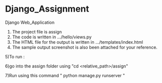 # Django_Assignment
Django Web_Application
1) The project file is assign
2) The code is written in .../hello/views.py 
3) The HTML file for the output is written in .../templates/index.html
4) The sample output screenshot is also been attached for your reference.

5)To run :

6)go into the assign folder using      "cd <relative_path>/assign"

7)Run using this command               " python manage.py runserver "
